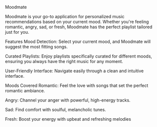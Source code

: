 Moodmate

Moodmate is your go-to application for personalized music recommendations based on your current mood. Whether you're feeling romantic, angry, sad, or fresh, Moodmate has the perfect playlist tailored just for you.

Features
Mood Detection: Select your current mood, and Moodmate will suggest the most fitting songs.

Curated Playlists: Enjoy playlists specifically curated for different moods, ensuring you always have the right music for any moment.

User-Friendly Interface: Navigate easily through a clean and intuitive interface.

Moods Covered
Romantic: Feel the love with songs that set the perfect romantic ambiance.

Angry: Channel your anger with powerful, high-energy tracks.

Sad: Find comfort with soulful, melancholic tunes.

Fresh: Boost your energy with upbeat and refreshing melodies
